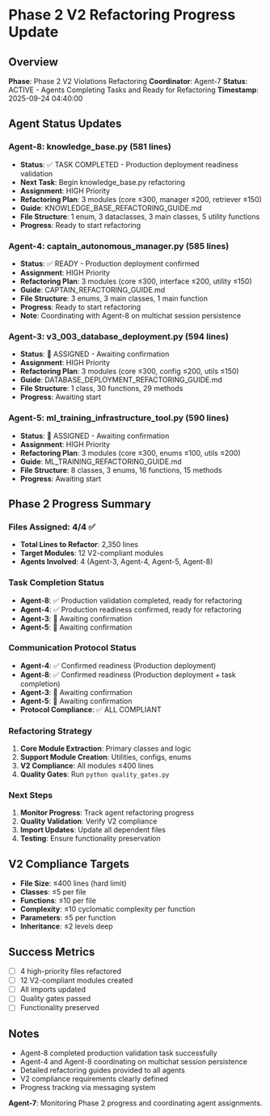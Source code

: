 # Phase 2 V2 Refactoring Progress Update

## Overview
**Phase**: Phase 2 V2 Violations Refactoring
**Coordinator**: Agent-7
**Status**: ACTIVE - Agents Completing Tasks and Ready for Refactoring
**Timestamp**: 2025-09-24 04:40:00

## Agent Status Updates

### Agent-8: knowledge_base.py (581 lines)
- **Status**: ✅ TASK COMPLETED - Production deployment readiness validation
- **Next Task**: Begin knowledge_base.py refactoring
- **Assignment**: HIGH Priority
- **Refactoring Plan**: 3 modules (core ≤300, manager ≤200, retriever ≤150)
- **Guide**: KNOWLEDGE_BASE_REFACTORING_GUIDE.md
- **File Structure**: 1 enum, 3 dataclasses, 3 main classes, 5 utility functions
- **Progress**: Ready to start refactoring

### Agent-4: captain_autonomous_manager.py (585 lines)
- **Status**: ✅ READY - Production deployment confirmed
- **Assignment**: HIGH Priority
- **Refactoring Plan**: 3 modules (core ≤300, interface ≤200, utility ≤150)
- **Guide**: CAPTAIN_REFACTORING_GUIDE.md
- **File Structure**: 3 enums, 3 main classes, 1 main function
- **Progress**: Ready to start refactoring
- **Note**: Coordinating with Agent-8 on multichat session persistence

### Agent-3: v3_003_database_deployment.py (594 lines)
- **Status**: 🔄 ASSIGNED - Awaiting confirmation
- **Assignment**: HIGH Priority
- **Refactoring Plan**: 3 modules (core ≤300, config ≤200, utils ≤150)
- **Guide**: DATABASE_DEPLOYMENT_REFACTORING_GUIDE.md
- **File Structure**: 1 class, 30 functions, 29 methods
- **Progress**: Awaiting start

### Agent-5: ml_training_infrastructure_tool.py (590 lines)
- **Status**: 🔄 ASSIGNED - Awaiting confirmation
- **Assignment**: HIGH Priority
- **Refactoring Plan**: 3 modules (core ≤300, enums ≤100, utils ≤200)
- **Guide**: ML_TRAINING_REFACTORING_GUIDE.md
- **File Structure**: 8 classes, 3 enums, 16 functions, 15 methods
- **Progress**: Awaiting start

## Phase 2 Progress Summary

### Files Assigned: 4/4 ✅
- **Total Lines to Refactor**: 2,350 lines
- **Target Modules**: 12 V2-compliant modules
- **Agents Involved**: 4 (Agent-3, Agent-4, Agent-5, Agent-8)

### Task Completion Status
- **Agent-8**: ✅ Production validation completed, ready for refactoring
- **Agent-4**: ✅ Production readiness confirmed, ready for refactoring
- **Agent-3**: 🔄 Awaiting confirmation
- **Agent-5**: 🔄 Awaiting confirmation

### Communication Protocol Status
- **Agent-4**: ✅ Confirmed readiness (Production deployment)
- **Agent-8**: ✅ Confirmed readiness (Production deployment + task completion)
- **Agent-3**: 🔄 Awaiting confirmation
- **Agent-5**: 🔄 Awaiting confirmation
- **Protocol Compliance**: ✅ ALL COMPLIANT

### Refactoring Strategy
1. **Core Module Extraction**: Primary classes and logic
2. **Support Module Creation**: Utilities, configs, enums
3. **V2 Compliance**: All modules ≤400 lines
4. **Quality Gates**: Run `python quality_gates.py`

### Next Steps
1. **Monitor Progress**: Track agent refactoring progress
2. **Quality Validation**: Verify V2 compliance
3. **Import Updates**: Update all dependent files
4. **Testing**: Ensure functionality preservation

## V2 Compliance Targets
- **File Size**: ≤400 lines (hard limit)
- **Classes**: ≤5 per file
- **Functions**: ≤10 per file
- **Complexity**: ≤10 cyclomatic complexity per function
- **Parameters**: ≤5 per function
- **Inheritance**: ≤2 levels deep

## Success Metrics
- [ ] 4 high-priority files refactored
- [ ] 12 V2-compliant modules created
- [ ] All imports updated
- [ ] Quality gates passed
- [ ] Functionality preserved

## Notes
- Agent-8 completed production validation task successfully
- Agent-4 and Agent-8 coordinating on multichat session persistence
- Detailed refactoring guides provided to all agents
- V2 compliance requirements clearly defined
- Progress tracking via messaging system

**Agent-7**: Monitoring Phase 2 progress and coordinating agent assignments.

